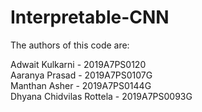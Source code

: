 # Interpretable-CNN

The authors of this code are: 

Adwait Kulkarni - 2019A7PS0120 <br />
Aaranya Prasad - 2019A7PS0107G <br />
Manthan Asher - 2019A7PS0144G <br />
Dhyana Chidvilas Rottela - 2019A7PS0093G
